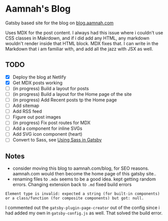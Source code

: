 # Aamnah's Blog

Gatsby based site for the blog on [blog.aamnah.com](https://blog.aamnah.com)

Uses MDX for the post content. I always had this issue where i couldn't use CSS classes in Makrdown, and if i did add any HTML, any markdown wouldn't render inside that HTML block. MDX fixes that. I can write in the Markdown that i am familiar with, and add all the jazz with JSX as well.

## TODO

- [x] Deploy the blog at Netlify
- [x] Get MDX posts working
- [ ] (in progress) Build a layout for posts
- [ ] (in progress) Build a layout for the Home page of the site
- [ ] (in progress) Add Recent posts tp the Home page
- [ ] Add sitemap
- [ ] Add RSS feed
- [ ] Figure out post images
- [ ] (in progress) Fix post routes for MDX
- [ ] Add a component for inline SVGs
- [ ] Add SVG icon component (heart)
- [ ] Convert to Sass, see [Using Sass in Gatsby](https://www.gatsbyjs.org/docs/sass/)

## Notes

- consider moving this blog to aamnah.com/blog, for SEO reasons. aamnah.com would then become the home page of this gatsby site..
- renaming files to `.mdx` seems to be a good idea. kept getting random errors. Changing extension back to `.md` fixed build errors

```
Element type is invalid: expected a string (for built-in components) or a class/function (for composite components) but got: null.
```

I commented out the `gatsby-plugin-page-creator` out of the config since i had added my own in `gatsby-config.js` as well. That solved the build error.
